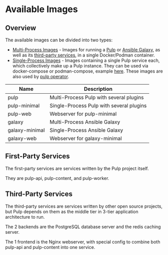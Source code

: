 # Available Images

## Overview

The available images can be divided into two types:

- [Multi-Process Images](multi-process-images) - Images for running a [Pulp](https://github.com/pulp/pulpcore) or [Ansible Galaxy](https://github.com/ansible/galaxy_ng), as well as its [third-party services](#third-party-services),
in a single Docker/Podman container.
- [Single-Process Images](single-process-images) - Images containing a single Pulp service each, which collectively make up a Pulp instance. They can be used via docker-compose or podman-compose, example [here](https://github.com/pulp/pulp-oci-images/tree/latest/images/compose). These images are also used by [pulp operator](site:pulp-operator).

| Name | Description |
| ---- | ----------- |
| pulp | Multi-Process Pulp with several plugins |
| pulp-minimal | Single-Process Pulp with several plugins
| pulp-web | Webserver for pulp-minimal |
| galaxy | Multi-Process Ansible Galaxy |
| galaxy-minimal | Single-Process Ansible Galaxy |
| galaxy-web | Webserver for galaxy-minimal |

## First-Party Services

The first-party services are services written by the Pulp project itself.

They are pulp-api, pulp-content, and pulp-worker.

## Third-Party Services

The third-party services are services written by other open source projects, but
Pulp depends on them as the middle tier in 3-tier application architecture to
run.

The 2 backends are the PostgreSQL database server and the redis caching server.

The 1 frontend is the Nginx webserver, with special config to combine
both pulp-api and pulp-content into one service.

